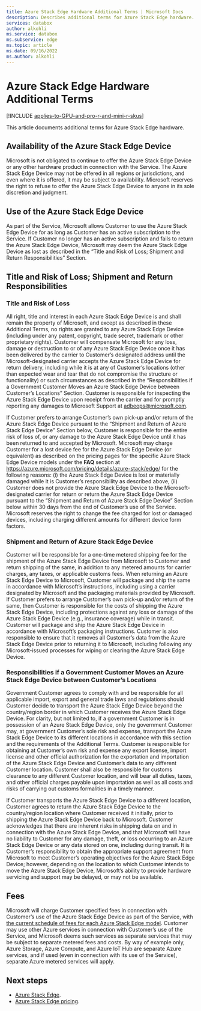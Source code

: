 ```yaml
---
title: Azure Stack Edge Hardware Additional Terms | Microsoft Docs
description: Describes additional terms for Azure Stack Edge hardware.
services: databox
author: alkohli
ms.service: databox
ms.subservice: edge
ms.topic: article
ms.date: 09/16/2022
ms.author: alkohli
---
```

# Azure Stack Edge Hardware Additional Terms

[!INCLUDE [applies-to-GPU-and-pro-r-and-mini-r-skus](../../includes/azure-stack-edge-applies-to-gpu-pro-r-mini-r-sku.md)]

This article documents additional terms for Azure Stack Edge hardware.

## Availability of the Azure Stack Edge Device

Microsoft is not obligated to continue to offer the Azure Stack Edge Device or any other hardware product in connection with the Service. The Azure Stack Edge Device may not be offered in all regions or jurisdictions, and even where it is offered, it may be subject to availability. Microsoft reserves the right to refuse to offer the Azure Stack Edge Device to anyone in its sole discretion and judgment.

## Use of the Azure Stack Edge Device
As part of the Service, Microsoft allows Customer to use the Azure Stack Edge Device for as long as Customer has an active subscription to the Service. If Customer no longer has an active subscription and fails to return the Azure Stack Edge Device, Microsoft may deem the Azure Stack Edge Device as lost as described in the “Title and Risk of Loss; Shipment and Return Responsibilities” Section.

## Title and Risk of Loss; Shipment and Return Responsibilities

### Title and Risk of Loss

All right, title and interest in each Azure Stack Edge Device is and shall remain the property of Microsoft, and except as described in these Additional Terms, no rights are granted to any Azure Stack Edge Device (including under any patent, copyright, trade secret, trademark or other proprietary rights). Customer will compensate Microsoft for any loss, damage or destruction to or of any Azure Stack Edge Device once it has been delivered by the carrier to Customer’s designated address until the Microsoft-designated carrier accepts the Azure Stack Edge Device for return delivery, including while it is at any of Customer’s locations (other than expected wear and tear that do not compromise the structure or functionality) or such circumstances as described in the “Responsibilities if a Government Customer Moves an Azure Stack Edge Device between Customer’s Locations” Section. Customer is responsible for inspecting the Azure Stack Edge Device upon receipt from the carrier and for promptly reporting any damages to Microsoft Support at [adbeops@microsoft.com](mailto:adbeops@microsoft.com).

If Customer prefers to arrange Customer’s own pick-up and/or return of the Azure Stack Edge Device pursuant to the “Shipment and Return of Azure Stack Edge Device” Section below, Customer is responsible for the entire risk of loss of, or any damage to the Azure Stack Edge Device until it has been returned to and accepted by Microsoft. Microsoft may charge Customer for a lost device fee for the Azure Stack Edge Device (or equivalent) as described on the pricing pages for the specific Azure Stack Edge Device models under the **FAQ** section at https://azure.microsoft.com/pricing/details/azure-stack/edge/ for the following reasons: (i) the Azure Stack Edge Device is lost or materially damaged while it is Customer’s responsibility as described above, (ii) Customer does not provide the Azure Stack Edge Device to the Microsoft-designated carrier for return or return the Azure Stack Edge Device pursuant to the “Shipment and Return of Azure Stack Edge Device” Section below within 30 days from the end of Customer’s use of the Service. Microsoft reserves the right to change the fee charged for lost or damaged devices, including charging different amounts for different device form factors.

### Shipment and Return of Azure Stack Edge Device

Customer will be responsible for a one-time metered shipping fee for the shipment of the Azure Stack Edge Device from Microsoft to Customer and return shipping of the same, in addition to any metered amounts for carrier charges, any taxes, or applicable customs fees. When returning an Azure Stack Edge Device to Microsoft, Customer will package and ship the same in accordance with Microsoft’s instructions, including using a carrier designated by Microsoft and the packaging materials provided by Microsoft. If Customer prefers to arrange Customer’s own pick-up and/or return of the same, then Customer is responsible for the costs of shipping the Azure Stack Edge Device, including protections against any loss or damage of the Azure Stack Edge Device (e.g., insurance coverage) while in transit. Customer will package and ship the Azure Stack Edge Device in accordance with Microsoft’s packaging instructions. Customer is also responsible to ensure that it removes all Customer’s data from the Azure Stack Edge Device prior to returning it to Microsoft, including following any Microsoft-issued processes for wiping or clearing the Azure Stack Edge Device.

### Responsibilities if a Government Customer Moves an Azure Stack Edge Device between Customer’s Locations

Government Customer agrees to comply with and be responsible for all applicable import, export and general trade laws and regulations should Customer decide to transport the Azure Stack Edge Device beyond the country/region border in which Customer receives the Azure Stack Edge Device. For clarity, but not limited to, if a government Customer is in possession of an Azure Stack Edge Device, only the government Customer may, at government Customer’s sole risk and expense, transport the Azure Stack Edge Device to its different locations in accordance with this section and the requirements of the Additional Terms. Customer is responsible for obtaining at Customer’s own risk and expense any export license, import license and other official authorization for the exportation and importation of the Azure Stack Edge Device and Customer’s data to any different Customer location. Customer shall also be responsible for customs clearance to any different Customer location, and will bear all duties, taxes, and other official charges payable upon importation as well as all costs and risks of carrying out customs formalities in a timely manner.
   
If Customer transports the Azure Stack Edge Device to a different location, Customer agrees to return the Azure Stack Edge Device to the country/region location where Customer received it initially, prior to shipping the Azure Stack Edge Device back to Microsoft. Customer acknowledges that there are inherent risks in shipping data on and in connection with the Azure Stack Edge Device, and that Microsoft will have no liability to Customer for any damage, theft, or loss occurring to an Azure Stack Edge Device or any data stored on one, including during transit. It is Customer’s responsibility to obtain the appropriate support agreement from Microsoft to meet Customer’s operating objectives for the Azure Stack Edge Device; however, depending on the location to which Customer intends to move the Azure Stack Edge Device, Microsoft’s ability to provide hardware servicing and support may be delayed, or may not be available.

## Fees

Microsoft will charge Customer specified fees in connection with Customer’s use of the Azure Stack Edge Device as part of the Service, with [the current schedule of fees for each Azure Stack Edge model](https://azure.microsoft.com/pricing/details/azure-stack/edge/). Customer may use other Azure services in connection with Customer’s use of the Service, and Microsoft deems such services as separate services that may be subject to separate metered fees and costs. By way of example only, Azure Storage, Azure Compute, and Azure IoT Hub are separate Azure services, and if used (even in connection with its use of the Service), separate Azure metered services will apply.

## Next steps

- [Azure Stack Edge](https://azure.microsoft.com/products/azure-stack/edge/#overview).
- [Azure Stack Edge pricing](https://azure.microsoft.com/pricing/details/azure-stack/edge/).
